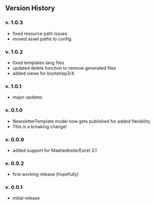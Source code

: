 ## Version History

### v. 1.0.3

- fixed resource path issues
- moved asset paths to config

### v. 1.0.2

- fixed templates lang files
- updated delete function to remove generated files
- added views for bootstrap3/4

### v. 1.0.1

- major updates 

### v. 0.1.0

- NewsletterTemplate model now gets published for added flexibility
- This is a breaking change!

### v. 0.0.9

- added support for Maatwebsite/Excel 3.1

### v. 0.0.2

- first working release (hopefully)

### v. 0.0.1

- initial release

